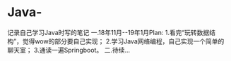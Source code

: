 # Java-
记录自己学习Java时写的笔记
一.18年11月--19年1月Plan:
1.看完“玩转数据结构”，觉得wow的部分要自己实现；
2.学习Java网络编程，自己实现一个简单的聊天室；
3.通读一遍Springboot。
二.待续...
